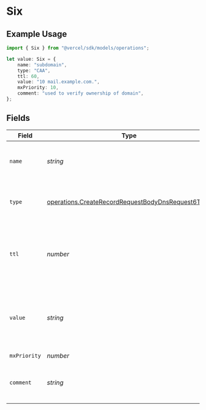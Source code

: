 # Six

## Example Usage

```typescript
import { Six } from "@vercel/sdk/models/operations";

let value: Six = {
    name: "subdomain",
    type: "CAA",
    ttl: 60,
    value: "10 mail.example.com.",
    mxPriority: 10,
    comment: "used to verify ownership of domain",
};
```

## Fields

| Field                                                                                                                  | Type                                                                                                                   | Required                                                                                                               | Description                                                                                                            | Example                                                                                                                |
| ---------------------------------------------------------------------------------------------------------------------- | ---------------------------------------------------------------------------------------------------------------------- | ---------------------------------------------------------------------------------------------------------------------- | ---------------------------------------------------------------------------------------------------------------------- | ---------------------------------------------------------------------------------------------------------------------- |
| `name`                                                                                                                 | *string*                                                                                                               | :heavy_check_mark:                                                                                                     | A subdomain name or an empty string for the root domain.                                                               | subdomain                                                                                                              |
| `type`                                                                                                                 | [operations.CreateRecordRequestBodyDnsRequest6Type](../../models/operations/createrecordrequestbodydnsrequest6type.md) | :heavy_check_mark:                                                                                                     | The type of record, it could be one of the valid DNS records.                                                          |                                                                                                                        |
| `ttl`                                                                                                                  | *number*                                                                                                               | :heavy_minus_sign:                                                                                                     | The TTL value. Must be a number between 60 and 2147483647. Default value is 60.                                        | 60                                                                                                                     |
| `value`                                                                                                                | *string*                                                                                                               | :heavy_check_mark:                                                                                                     | An MX record specifying the mail server responsible for accepting messages on behalf of the domain name.               | 10 mail.example.com.                                                                                                   |
| `mxPriority`                                                                                                           | *number*                                                                                                               | :heavy_check_mark:                                                                                                     | N/A                                                                                                                    | 10                                                                                                                     |
| `comment`                                                                                                              | *string*                                                                                                               | :heavy_minus_sign:                                                                                                     | A comment to add context on what this DNS record is for                                                                | used to verify ownership of domain                                                                                     |